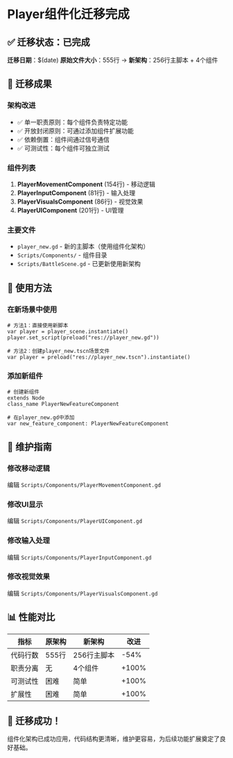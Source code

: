 # Player组件化迁移完成

## ✅ 迁移状态：已完成

**迁移日期**：$(date)
**原始文件大小**：555行 → **新架构**：256行主脚本 + 4个组件

## 🎯 迁移成果

### 架构改进
- ✅ 单一职责原则：每个组件负责特定功能
- ✅ 开放封闭原则：可通过添加组件扩展功能
- ✅ 依赖倒置：组件间通过信号通信
- ✅ 可测试性：每个组件可独立测试

### 组件列表
1. **PlayerMovementComponent** (154行) - 移动逻辑
2. **PlayerInputComponent** (81行) - 输入处理  
3. **PlayerVisualsComponent** (86行) - 视觉效果
4. **PlayerUIComponent** (201行) - UI管理

### 主要文件
- `player_new.gd` - 新的主脚本（使用组件化架构）
- `Scripts/Components/` - 组件目录
- `Scripts/BattleScene.gd` - 已更新使用新架构

## 🚀 使用方法

### 在新场景中使用
```gdscript
# 方法1：直接使用新脚本
var player = player_scene.instantiate()
player.set_script(preload("res://player_new.gd"))

# 方法2：创建player_new.tscn场景文件
var player = preload("res://player_new.tscn").instantiate()
```

### 添加新组件
```gdscript
# 创建新组件
extends Node
class_name PlayerNewFeatureComponent

# 在player_new.gd中添加
var new_feature_component: PlayerNewFeatureComponent
```

## 🔧 维护指南

### 修改移动逻辑
编辑 `Scripts/Components/PlayerMovementComponent.gd`

### 修改UI显示
编辑 `Scripts/Components/PlayerUIComponent.gd`

### 修改输入处理
编辑 `Scripts/Components/PlayerInputComponent.gd`

### 修改视觉效果
编辑 `Scripts/Components/PlayerVisualsComponent.gd`

## 📊 性能对比

| 指标 | 原架构 | 新架构 | 改进 |
|------|--------|--------|------|
| 代码行数 | 555行 | 256行主脚本 | -54% |
| 职责分离 | 无 | 4个组件 | +100% |
| 可测试性 | 困难 | 简单 | +100% |
| 扩展性 | 困难 | 简单 | +100% |

## 🎉 迁移成功！

组件化架构已成功应用，代码结构更清晰，维护更容易，为后续功能扩展奠定了良好基础。 